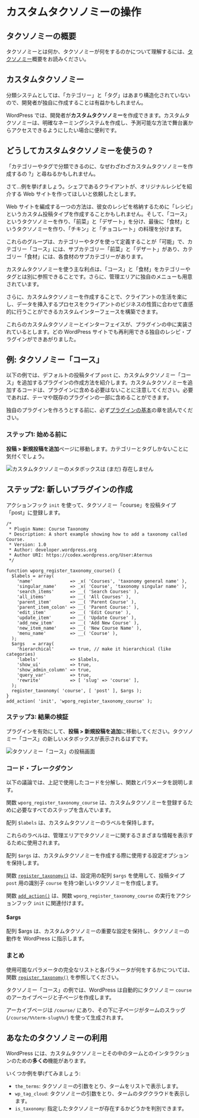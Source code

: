 <!-- 
# Working with Custom Taxonomies
 -->
# カスタムタクソノミーの操作

<!-- 
## Introduction to Taxonomies
 -->
## タクソノミーの概要

<!-- 
To understand what Taxonomies are and what they do please read the [Taxonomy](https://developer.wordpress.org/plugins/taxonomies/) introduction.
 -->
タクソノミーとは何か、タクソノミーが何をするのかについて理解するには、[タクソノミー](https://developer.wordpress.org/plugins/taxonomies/)概要をお読みください。

<!-- 
## Custom Taxonomies
 -->
## カスタムタクソノミー

<!-- 
As classification systems go, "Categories" and "Tags" aren't very structured, so it may be beneficial for a developer to create their own.
 -->
分類システムとしては、「カテゴリー」と「タグ」はあまり構造化されていないので、開発者が独自に作成することは有益かもしれません。

<!-- 
WordPress allows developers to create **Custom Taxonomies**. Custom Taxonomies are useful when one wants to create distinct naming systems and make them accessible behind the scenes in a predictable way.
 -->
WordPress では、開発者が**カスタムタクソノミー**を作成できます。カスタムタクソノミーは、明確なネーミングシステムを作成し、予測可能な方法で舞台裏からアクセスできるようにしたい場合に便利です。

<!-- 
## Why Use Custom Taxonomies?
 -->
## どうしてカスタムタクソノミーを使うの ?

<!-- 
You might ask, "Why bother creating a Custom Taxonomy, when I can organize by Categories and Tags?"
 -->
「カテゴリーやタグで分類できるのに、なぜわざわざカスタムタクソノミーを作成するの ?」と尋ねるかもしれません。

<!-- 
Well… let's use an example. Suppose we have a client that is a chef who wants you to create a website where she'll feature original recipes.
 -->
さて…例を挙げましょう。シェフであるクライアントが、オリジナルレシピを紹介する Web サイトを作ってほしいと依頼したとします。

<!-- 
One way to organize the website might be to create a Custom Post Type called "Recipes" to store her recipes. Then create a Taxonomy "Courses" to separate "Appetizers" from "Desserts", and finally a Taxonomy "Ingredients" to separate "Chicken" from "Chocolate" dishes.
 -->
Web サイトを編成する一つの方法は、彼女のレシピを格納するために「レシピ」というカスタム投稿タイプを作成することかもしれません。そして、「コース」というタクソノミーを作り、「前菜」と「デザート」を分け、最後に「食材」というタクソノミーを作り、「チキン」と「チョコレート」の料理を分けます。

<!-- 
These groups _could_ be defined using Categories or Tags, you could have a "Courses" Category with Subcategories for "Appetizers" and "Desserts", and an "Ingredients" Category with Subcategories for each ingredient.
 -->
これらのグループは、カテゴリーやタグを使って定義することが「可能」で、カテゴリー「コース」には、サブカテゴリー「前菜」と「デザート」があり、カテゴリー「食材」には、各食材のサブカテゴリーがあります。

<!-- 
The main advantage of using Custom Taxonomies is that you can reference "Courses" and "Ingredients" independently of Categories and Tags. They even get their own menus in the Administration area.
 -->
カスタムタクソノミーを使う主な利点は、「コース」と「食材」をカテゴリーやタグとは別に参照できることです。さらに、管理エリアに独自のメニューも用意されています。

<!-- 
In addition, creating Custom Taxonomies allows you to build custom interfaces which will ease the life of your client and make the process of inserting data intuitive to their business nature.
 -->
さらに、カスタムタクソノミーを作成することで、クライアントの生活を楽にし、データを挿入するプロセスをクライアントのビジネスの性質に合わせて直感的に行うことができるカスタムインターフェースを構築できます。

<!-- 
Now imagine that these Custom Taxonomies and the interface is implemented inside a plugin; you've just built your own Recipes plugin that can be reused on any WordPress website.
 -->
これらのカスタムタクソノミーとインターフェイスが、プラグインの中に実装されているとします。どの WordPress サイトでも再利用できる独自のレシピ・プラグインができあがりました。

<!-- 
## Example: Courses Taxonomy
 -->
## 例: タクソノミー「コース」

<!-- 
The following example will show you how to create a plugin which adds a Custom Taxonomy "Courses" to the default `post` Post Type. Note that the code to add custom taxonomies does not have to be in its own plugin; it can be included in a theme or as part of an existing plugin if desired.
 -->
以下の例では、デフォルトの投稿タイプ `post` に、カスタムタクソノミー「コース」を追加するプラグインの作成方法を紹介します。カスタムタクソノミーを追加するコードは、プラグインに含める必要はないことに注意してください。必要であれば、テーマや既存のプラグインの一部に含めることができます。

<!-- 
Please make sure to read the [Plugin Basics](https://developer.wordpress.org/plugins/plugin-basics/) chapter before attempting to create your own plugin.
 -->
独自のプラグインを作ろうとする前に、必ず[プラグインの基本](https://developer.wordpress.org/plugins/plugin-basics/)の章を読んでください。

<!-- 
### Step 1: Before You Begin
 -->
### ステップ1: 始める前に

<!-- 
Go to **Posts > Add New** page. You will notice that you only have Categories and Tags.
 -->
**投稿 > 新規投稿を追加**ページに移動します。カテゴリーとタグしかないことに気付くでしょう。

<!-- 
![No Custom Taxonomy Meta Box (Yet)](https://make.wordpress.org/docs/files/2014/02/no-custom-taxonomy-meta-box.png)
 -->
![カスタムタクソノミーのメタボックスは (まだ) 存在しません](https://make.wordpress.org/docs/files/2014/02/no-custom-taxonomy-meta-box.png)

<!-- 
## Step 2: Creating a New Plugin
 -->
## ステップ2: 新しいプラグインの作成

<!-- 
Register the Taxonomy "course" for the post type "post" using the `init` action hook.
 -->
アクションフック `init` を使って、タクソノミー「course」を投稿タイプ「post」に登録します。

```
/*
 * Plugin Name: Course Taxonomy
 * Description: A short example showing how to add a taxonomy called Course.
 * Version: 1.0
 * Author: developer.wordpress.org
 * Author URI: https://codex.wordpress.org/User:Aternus
 */

function wporg_register_taxonomy_course() {
  $labels = array(
    'name'              => _x( 'Courses', 'taxonomy general name' ),
    'singular_name'     => _x( 'Course', 'taxonomy singular name' ),
    'search_items'      => __( 'Search Courses' ),
    'all_items'         => __( 'All Courses' ),
    'parent_item'       => __( 'Parent Course' ),
    'parent_item_colon' => __( 'Parent Course:' ),
    'edit_item'         => __( 'Edit Course' ),
    'update_item'       => __( 'Update Course' ),
    'add_new_item'      => __( 'Add New Course' ),
    'new_item_name'     => __( 'New Course Name' ),
    'menu_name'         => __( 'Course' ),
  );
  $args   = array(
    'hierarchical'      => true, // make it hierarchical (like categories)
    'labels'            => $labels,
    'show_ui'           => true,
    'show_admin_column' => true,
    'query_var'         => true,
    'rewrite'           => [ 'slug' => 'course' ],
  );
  register_taxonomy( 'course', [ 'post' ], $args );
}
add_action( 'init', 'wporg_register_taxonomy_course' );
```

<!-- 
### Step 3: Review the Result
 -->
### ステップ3: 結果の検証

<!-- 
Activate your plugin, then go to **Posts > Add New**. You should see a new meta box for your "Courses" Taxonomy.
 -->
プラグインを有効にして、**投稿 > 新規投稿を追加**に移動してください。タクソノミー「コース」の新しいメタボックスが表示されるはずです。

<!-- 
![Courses Taxonomy Post Screen](https://make.wordpress.org/docs/files/2014/02/courses_taxonomy_post_screen.png)
 -->
![タクソノミー「コース」の投稿画面](https://make.wordpress.org/docs/files/2014/02/courses_taxonomy_post_screen.png)

<!-- 
### Code Breakdown
 -->
### コード・ブレークダウン

<!-- 
The following discussion breaks down the code used above describing the functions and parameters.
 -->
以下の議論では、上記で使用したコードを分解し、関数とパラメータを説明します。

<!-- 
The function `wporg_register_taxonomy_course` contains all the steps necessary for registering a Custom Taxonomy.
 -->
関数 `wporg_register_taxonomy_course` は、カスタムタクソノミーを登録するために必要なすべてのステップを含んでいます。

<!-- 
The `$labels` array holds the labels for the Custom Taxonomy.
 -->
配列 `$labels` は、カスタムタクソノミーのラベルを保持します。

<!-- 
These labels will be used for displaying various information about the Taxonomy in the Administration area.
 -->
これらのラベルは、管理エリアでタクソノミーに関するさまざまな情報を表示するために使用されます。

<!-- 
The `$args` array holds the configuration options that will be used when creating our Custom Taxonomy.
 -->
配列 `$args` は、カスタムタクソノミーを作成する際に使用する設定オプションを保持します。

<!-- 
The function [`register_taxonomy()`](https://developer.wordpress.org/reference/functions/register_taxonomy/) creates a new Taxonomy with the identifier `course` for the `post` Post Type using the `$args` array for configuration.
 -->
関数 [`register_taxonomy()`](https://developer.wordpress.org/reference/functions/register_taxonomy/) は、設定用の配列 `$args` を使用して、投稿タイプ `post` 用の識別子 `course` を持つ新しいタクソノミーを作成します。

<!-- 
The function [`add_action()`](https://developer.wordpress.org/reference/functions/add_action/) ties the `wporg_register_taxonomy_course` function execution to the `init` action hook.
 -->
関数 [`add_action()`](https://developer.wordpress.org/reference/functions/add_action/) は、関数 `wporg_register_taxonomy_course` の実行をアクションフック `init` に関連付けます。

#### $args

<!-- 
The $args array holds important configuration for the Custom Taxonomy, it instructs WordPress how the Taxonomy should work.
 -->
配列 $args は、カスタムタクソノミーの重要な設定を保持し、タクソノミーの動作を WordPress に指示します。

<!-- 
### Summary
 -->
### まとめ

<!-- 
Take a look at [`register_taxonomy()`](https://developer.wordpress.org/reference/functions/register_taxonomy/) function for a full list of accepted parameters and what each of these do.
 -->
使用可能なパラメータの完全なリストと各パラメータが何をするかについては、関数 [`register_taxonomy()`](https://developer.wordpress.org/reference/functions/register_taxonomy/) を参照してください。

<!-- 
With our Courses Taxonomy example, WordPress will automatically create an archive page and child pages for the `course` Taxonomy.
 -->
タクソノミー「コース」の例では、WordPress は自動的にタクソノミー `course` のアーカイブページと子ページを作成します。

<!-- 
The archive page will be at `/course/` with child pages spawning under it using the Term's slug (`/course/%%term-slug%%/`).
 -->
アーカイブページは `/course/` にあり、その下に子ページがタームのスラッグ (`/course/%%term-slug%%/`) を使って生成されます。

<!-- 
## Using Your Taxonomy
 -->
## あなたのタクソノミーの利用

<!-- 
WordPress has **many** functions for interacting with your Custom Taxonomy and the Terms within it.
 -->
WordPress には、カスタムタクソノミーとその中のタームとのインタラクションのための**多くの**機能があります。

<!-- 
Here are some examples:
 -->
いくつか例を挙げてみましょう:

<!-- 
- `the_terms`: Takes a Taxonomy argument and renders the terms in a list.
- `wp_tag_cloud`: Takes a Taxonomy argument and renders a tag cloud of the terms.
- `is_taxonomy`: Allows you to determine if a given taxonomy exists.
 -->
- `the_terms`: タクソノミーの引数をとり、タームをリストで表示します。
- `wp_tag_cloud`: タクソノミーの引数をとり、タームのタグクラウドを表示します。
- `is_taxonomy`: 指定したタクソノミーが存在するかどうかを判別できます。
